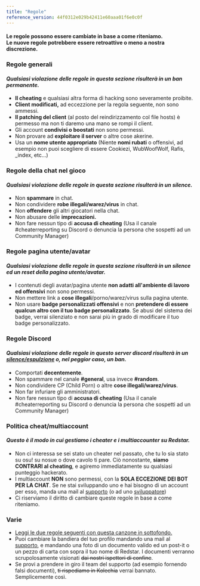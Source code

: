 ```yaml
---
title: "Regole"
reference_version: 44f0312e029b42411e60aaa01f6e0c0f
---
```

<h4 class="cenetered">Le regole possono essere cambiate in base a come riteniamo.<br>Le nuove regole potrebbere essere retroattive o meno a nostra discrezione.</h4>

<h3><i class="game icon"></i> Regole generali</h3>

#### _Qualsiasi violazione delle regole in questa sezione risulterà in un **ban permanente**._

* **Il cheating** e qualsiasi altra forma di hacking sono severamente proibite.
* **Client modificati,** ad eccezzione per la regola seguente, non sono ammessi.
* **Il patching del client** (al posto del reindirizzamento col file hosts) è permesso ma non ti daremo una mano se rompi il client.
* Gli account **condivisi o boostati** non sono permessi.
* Non provare ad **exploitare il server** o altre cose akerine.
* Usa un **nome utente appropriato** (Niente **nomi rubati** o offensivi, ad esempio non puoi scegliere di essere Cookiezi, WubWoofWolf, Rafis, _index, etc...)

<h3><i class="comment icon"></i> Regole della chat nel gioco</h3>

#### _Qualsiasi violazione delle regole in questa sezione risulterà in un **silence**._

* Non **spammare** in chat.
* Non condividere **robe illegali/warez/virus** in chat.
* Non **offendere** gli altri giocatori nella chat.
* Non abusare delle **imprecazioni.**
* Non fare nessun tipo di **accusa di cheating** (Usa il canale #cheaterreporting su Discord o denuncia la persona che sospetti ad un Community Manager)


<h3><i class="user icon"></i> Regole pagina utente/avatar</h3>

#### _Qualsiasi violazione delle regole in questa sezione risulterà in un **silence ed un reset della pagina utente/avatar**._

* I contenuti degli avatar/pagina utente **non adatti all'ambiente di lavoro ed offensivi** non sono permessi.
* Non mettere link a **cose illegali**/porno/warez/virus sulla pagina utente.
* Non usare **badge personalizzati offensivi** e non **pretendere di essere qualcun altro con il tuo badge personalizzato**. Se abusi del sistema dei badge, verrai silenziato e non sarai più in grado di modificare il tuo badge personalizzato.

<h3><i class="comment icon"></i> Regole Discord</h3>

#### _Qualsiasi violazione delle regole in questo server discord risulterà in un <u>silence/espulzione</u> o, nel peggior caso, un **ban**._

* Comportati **decentemente**.
* Non spammare nel canale **#general**, usa invece **#random**.
* Non condividere CP (Child Porn) o altre **cose illegali/warez/virus**.
* Non far infuriare gli amministratori.
* Non fare nessun tipo di **accusa di cheating** (Usa il canale #cheaterreporting su Discord o denuncia la persona che sospetti ad un Community Manager)

<h3><i class="file text outline icon"></i> Politica cheat/multiaccount</h3>

#### _Questo è il modo in cui gestiamo i cheater e i multiaccounter su Redstar._

* Non ci interessa se sei stato un cheater nel passato, che tu lo sia stato su osu! su nosue o dove cavolo ti pare.
Ciò nonostante, **siamo CONTRARI al cheating**, e agiremo immediatamente su qualsiasi punteggio hackerato.
* I multiaccount **NON** sono permessi, con la **SOLA ECCEZIONE DEI BOT PER LA CHAT**.  Se ne stai sviluppando uno e hai bisogno di un account per esso,  manda una mail al [supporto](mailto:support@redstar.moe) (o ad uno [sviluppatore](mailto:aniren@debian.moe))
* Ci riserviamo il diritto di cambiare queste regole in base a come riteniamo.

<h3><i class="list layout icon"></i> Varie</h3>

* [Leggi le due regole seguenti con questa canzone in sottofondo.](https://www.youtube.com/watch?v=OBQE_TNI7zw)
* Puoi cambiare la bandiera del tuo profilo mandando una mail al [supporto](mailto:support@redstar.moe), e mandando una foto di un documento valido ed un post-it o un pezzo di carta con sopra il tuo nome di Redstar. I documenti verranno scrupolosamente visionati ~~dai nostri ispettori di confine~~.
* Se provi a prendere in giro il team del supporto (ad esempio fornendo falsi documenti), ~~ti rispediamo in Kolechia~~ verrai bannato. Semplicemente così.